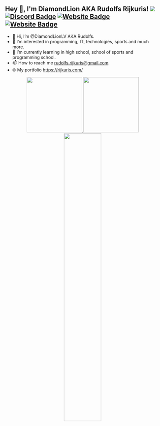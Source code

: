 ## Hey 👋, I'm DiamondLion AKA Rudolfs Rijkuris! ![](https://komarev.com/ghpvc/?username=DiamondLionLV&label=Views&color=lightgrey&style=flat) [![Discord Badge](https://img.shields.io/badge/-Discord-9B9B9B?style=flat-square&logo=Discord&logoColor=white)](https://icebee.xyz/discord) [![Website Badge](https://img.shields.io/badge/Website-9B9B9B?style=flat-square&logo=google-chrome&logoColor=white)](https://rijkuris.com/) [![Website Badge](https://img.shields.io/badge/Website-9B9B9B?style=flat-square&logo=google-chrome&logoColor=white)](https://icebee.xyz/)

- 👋 Hi, I’m @DiamondLionLV AKA Rudolfs.
- 👀 I’m interested in programming, IT, technologies, sports and much more.
- 🌱 I’m currently learning in high school, school of sports and programming school.
- 📫 How to reach me rudolfs.rijkuris@gmail.com
- 🌐 My portfolio https://rijkuris.com/

<p align="center">
<a href="https://github.com/Itz-Hyperz">
  <img height="180em" src="https://github-readme-stats.vercel.app/api?username=DiamondLion&show_icons=true&title_color=5865F2&icon_color=5865F2&text_color=FFFFFF&bg_color=171B23&include_all_commits=true&count_private=true"/>
  <img height="180em" src="https://github-readme-stats.vercel.app/api/top-langs/?username=DiamondLionLV&layout=compact&langs_count=8&title_color=5865F2&icon_color=5865F2&text_color=FFFFFF&bg_color=171B23"/>
  <img width="49%" src="https://github-readme-streak-stats.herokuapp.com/?user=DiamondLionLV&fire=5865F2&fire=5865F2&currStreakNum=ffffff&sideLabels=5865F2&currStreakLabel=5865F2&stroke=5865F2&sideNums=ffffff&dates=ffffff&border=ffffff&text_color=FFFFFF&background=171B23" /></a>
</a>
</p>

<!---
DiamondLionLV/DiamondLionLV is a ✨ special ✨ repository because its `README.md` (this file) appears on your GitHub profile.
You can click the Preview link to take a look at your changes.
--->
